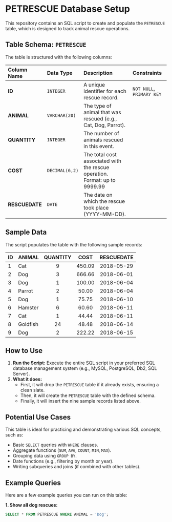 # PETRESCUE Database Setup

This repository contains an SQL script to create and populate the `PETRESCUE` table, which is designed to track animal rescue operations.

## Table Schema: `PETRESCUE`

The table is structured with the following columns:

| Column Name | Data Type | Description | Constraints |
| :--- | :--- | :--- | :--- |
| **ID** | `INTEGER` | A unique identifier for each rescue record. | `NOT NULL`, `PRIMARY KEY` |
| **ANIMAL** | `VARCHAR(20)` | The type of animal that was rescued (e.g., Cat, Dog, Parrot). | |
| **QUANTITY** | `INTEGER` | The number of animals rescued in this event. | |
| **COST** | `DECIMAL(6,2)` | The total cost associated with the rescue operation. Format: up to 9999.99 | |
| **RESCUEDATE** | `DATE` | The date on which the rescue took place (YYYY-MM-DD). | |

## Sample Data

The script populates the table with the following sample records:

| ID | ANIMAL | QUANTITY | COST | RESCUEDATE |
| :-- | :--- | :---: | :---: | :---: |
| 1 | Cat | 9 | 450.09 | 2018-05-29 |
| 2 | Dog | 3 | 666.66 | 2018-06-01 |
| 3 | Dog | 1 | 100.00 | 2018-06-04 |
| 4 | Parrot | 2 | 50.00 | 2018-06-04 |
| 5 | Dog | 1 | 75.75 | 2018-06-10 |
| 6 | Hamster | 6 | 60.60 | 2018-06-11 |
| 7 | Cat | 1 | 44.44 | 2018-06-11 |
| 8 | Goldfish | 24 | 48.48 | 2018-06-14 |
| 9 | Dog | 2 | 222.22 | 2018-06-15 |

## How to Use

1.  **Run the Script:** Execute the entire SQL script in your preferred SQL database management system (e.g., MySQL, PostgreSQL, Db2, SQL Server).
2.  **What it does:**
    *   First, it will drop the `PETRESCUE` table if it already exists, ensuring a clean slate.
    *   Then, it will create the `PETRESCUE` table with the defined schema.
    *   Finally, it will insert the nine sample records listed above.

## Potential Use Cases

This table is ideal for practicing and demonstrating various SQL concepts, such as:
*   Basic `SELECT` queries with `WHERE` clauses.
*   Aggregate functions (`SUM`, `AVG`, `COUNT`, `MIN`, `MAX`).
*   Grouping data using `GROUP BY`.
*   Date functions (e.g., filtering by month or year).
*   Writing subqueries and joins (if combined with other tables).

## Example Queries

Here are a few example queries you can run on this table:

**1. Show all dog rescues:**
```sql
SELECT * FROM PETRESCUE WHERE ANIMAL = 'Dog';
